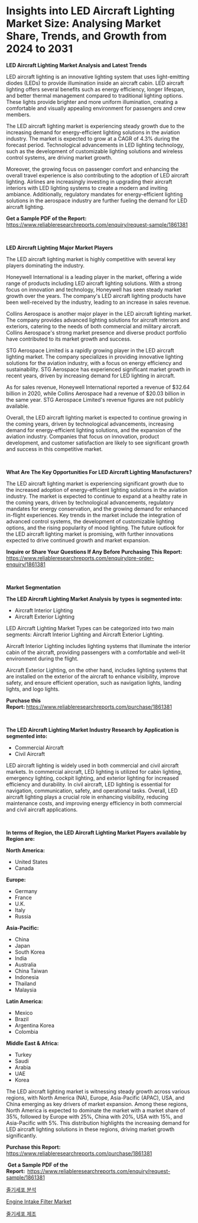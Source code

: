 <p><h1>Insights into LED Aircraft Lighting Market Size: Analysing Market Share, Trends, and Growth from 2024 to 2031</h1></p><p><strong>LED Aircraft Lighting Market Analysis and Latest Trends</strong></p>
<p><p>LED aircraft lighting is an innovative lighting system that uses light-emitting diodes (LEDs) to provide illumination inside an aircraft cabin. LED aircraft lighting offers several benefits such as energy efficiency, longer lifespan, and better thermal management compared to traditional lighting options. These lights provide brighter and more uniform illumination, creating a comfortable and visually appealing environment for passengers and crew members.</p><p>The LED aircraft lighting market is experiencing steady growth due to the increasing demand for energy-efficient lighting solutions in the aviation industry. The market is expected to grow at a CAGR of 4.3% during the forecast period. Technological advancements in LED lighting technology, such as the development of customizable lighting solutions and wireless control systems, are driving market growth.</p><p>Moreover, the growing focus on passenger comfort and enhancing the overall travel experience is also contributing to the adoption of LED aircraft lighting. Airlines are increasingly investing in upgrading their aircraft interiors with LED lighting systems to create a modern and inviting ambiance. Additionally, regulatory mandates for energy-efficient lighting solutions in the aerospace industry are further fueling the demand for LED aircraft lighting.</p></p>
<p><strong>Get a Sample PDF of the Report:&nbsp;</strong> <a href="https://www.reliableresearchreports.com/enquiry/request-sample/1861381">https://www.reliableresearchreports.com/enquiry/request-sample/1861381</a></p>
<p>&nbsp;</p>
<p><strong>LED Aircraft Lighting Major Market Players</strong></p>
<p><p>The LED aircraft lighting market is highly competitive with several key players dominating the industry. </p><p>Honeywell International is a leading player in the market, offering a wide range of products including LED aircraft lighting solutions. With a strong focus on innovation and technology, Honeywell has seen steady market growth over the years. The company's LED aircraft lighting products have been well-received by the industry, leading to an increase in sales revenue.</p><p>Collins Aerospace is another major player in the LED aircraft lighting market. The company provides advanced lighting solutions for aircraft interiors and exteriors, catering to the needs of both commercial and military aircraft. Collins Aerospace's strong market presence and diverse product portfolio have contributed to its market growth and success.</p><p>STG Aerospace Limited is a rapidly growing player in the LED aircraft lighting market. The company specializes in providing innovative lighting solutions for the aviation industry, with a focus on energy efficiency and sustainability. STG Aerospace has experienced significant market growth in recent years, driven by increasing demand for LED lighting in aircraft.</p><p>As for sales revenue, Honeywell International reported a revenue of $32.64 billion in 2020, while Collins Aerospace had a revenue of $20.03 billion in the same year. STG Aerospace Limited's revenue figures are not publicly available.</p><p>Overall, the LED aircraft lighting market is expected to continue growing in the coming years, driven by technological advancements, increasing demand for energy-efficient lighting solutions, and the expansion of the aviation industry. Companies that focus on innovation, product development, and customer satisfaction are likely to see significant growth and success in this competitive market.</p></p>
<p>&nbsp;</p>
<p><strong>What Are The Key Opportunities For LED Aircraft Lighting Manufacturers?</strong></p>
<p><p>The LED aircraft lighting market is experiencing significant growth due to the increased adoption of energy-efficient lighting solutions in the aviation industry. The market is expected to continue to expand at a healthy rate in the coming years, driven by technological advancements, regulatory mandates for energy conservation, and the growing demand for enhanced in-flight experiences. Key trends in the market include the integration of advanced control systems, the development of customizable lighting options, and the rising popularity of mood lighting. The future outlook for the LED aircraft lighting market is promising, with further innovations expected to drive continued growth and market expansion.</p></p>
<p><strong>Inquire or Share Your Questions If Any Before Purchasing This Report:</strong> <a href="https://www.reliableresearchreports.com/enquiry/pre-order-enquiry/1861381">https://www.reliableresearchreports.com/enquiry/pre-order-enquiry/1861381</a></p>
<p>&nbsp;</p>
<p><strong>Market Segmentation</strong></p>
<p><strong>The LED Aircraft Lighting Market Analysis by types is segmented into:</strong></p>
<p><ul><li>Aircraft Interior Lighting</li><li>Aircraft Exterior Lighting</li></ul></p>
<p><p>LED Aircraft Lighting Market Types can be categorized into two main segments: Aircraft Interior Lighting and Aircraft Exterior Lighting. </p><p>Aircraft Interior Lighting includes lighting systems that illuminate the interior cabin of the aircraft, providing passengers with a comfortable and well-lit environment during the flight.</p><p>Aircraft Exterior Lighting, on the other hand, includes lighting systems that are installed on the exterior of the aircraft to enhance visibility, improve safety, and ensure efficient operation, such as navigation lights, landing lights, and logo lights.</p></p>
<p><strong>Purchase this Report:&nbsp;</strong><a href="https://www.reliableresearchreports.com/purchase/1861381">https://www.reliableresearchreports.com/purchase/1861381</a></p>
<p>&nbsp;</p>
<p><strong>The LED Aircraft Lighting Market Industry Research by Application is segmented into:</strong></p>
<p><ul><li>Commercial Aircraft</li><li>Civil Aircraft</li></ul></p>
<p><p>LED aircraft lighting is widely used in both commercial and civil aircraft markets. In commercial aircraft, LED lighting is utilized for cabin lighting, emergency lighting, cockpit lighting, and exterior lighting for increased efficiency and durability. In civil aircraft, LED lighting is essential for navigation, communication, safety, and operational tasks. Overall, LED aircraft lighting plays a crucial role in enhancing visibility, reducing maintenance costs, and improving energy efficiency in both commercial and civil aircraft applications.</p></p>
<p>&nbsp;</p>
<p><strong>In terms of Region, the LED Aircraft Lighting Market Players available by Region are:</strong></p>
<p>
    <p> <strong> North America: </strong>
        <ul>
            <li>United States</li>
            <li>Canada</li>
        </ul>
        </p> 
    <p> <strong> Europe: </strong>
        <ul>
            <li>Germany</li>
            <li>France</li>
            <li>U.K.</li>
            <li>Italy</li>
            <li>Russia</li>
        </ul>
        </p> 
    <p> <strong> Asia-Pacific: </strong>
        <ul>
            <li>China</li>
            <li>Japan</li>
            <li>South Korea</li>
            <li>India</li>
            <li>Australia</li>
            <li>China Taiwan</li>
            <li>Indonesia</li>
            <li>Thailand</li>
            <li>Malaysia</li>
        </ul>
        </p> 
    <p> <strong> Latin America: </strong>
        <ul>
            <li>Mexico</li>
            <li>Brazil</li>
            <li>Argentina Korea</li>
            <li>Colombia</li>
        </ul>
        </p> 
    <p> <strong> Middle East & Africa: </strong>
        <ul>
            <li>Turkey</li>
            <li>Saudi</li>
            <li>Arabia</li>
            <li>UAE</li>
            <li>Korea</li>
        </ul>
    </p>
    </p>
<p><p>The LED aircraft lighting market is witnessing steady growth across various regions, with North America (NA), Europe, Asia-Pacific (APAC), USA, and China emerging as key drivers of market expansion. Among these regions, North America is expected to dominate the market with a market share of 35%, followed by Europe with 25%, China with 20%, USA with 15%, and Asia-Pacific with 5%. This distribution highlights the increasing demand for LED aircraft lighting solutions in these regions, driving market growth significantly.</p></p>
<p><strong>Purchase this Report: </strong><a href="https://www.reliableresearchreports.com/purchase/1861381">https://www.reliableresearchreports.com/purchase/1861381</a></p>
<p>&nbsp;<strong>Get a Sample PDF of the Report:&nbsp;&nbsp;</strong><a href="https://www.reliableresearchreports.com/enquiry/request-sample/1861381">https://www.reliableresearchreports.com/enquiry/request-sample/1861381</a></p>
<p><strong></strong></p>
<p><p><a href="https://medium.com/@duttgfgzg7325/2031%EB%85%84%EA%B9%8C%EC%A7%80-%EC%98%88%EC%B8%A1%EB%90%9C-%EA%B8%B0%EA%B0%84-%EB%8F%99%EC%95%88-%EC%A4%84%EA%B8%B0%EC%84%B8%ED%8F%AC-%EB%B6%84%EC%84%9D-%EB%B0%8F-%EC%8B%9C%EC%9E%A5-%EA%B7%9C%EB%AA%A8-%EB%B6%84%EC%84%9D-36736842d2c5">줄기세포 분석</a></p><p><a href="https://github.com/nicholepatriciadoylenwnrjr0/Market-Research-Report-List-1/blob/main/engine-intake-filter-market.md">Engine Intake Filter Market</a></p><p><a href="https://medium.com/@duttgfgzg7325/%EC%A4%84%EA%B8%B0-%EC%84%B8%ED%8F%AC-%EC%A0%9C%EC%A1%B0-%EC%8B%9C%EC%9E%A5-%EC%A0%90%EC%9C%A0%EC%9C%A8-%EB%B3%80%ED%99%94-%EB%B0%8F-%EC%8B%9C%EC%9E%A5-%EC%84%B1%EC%9E%A5-%EC%B6%94%EC%9D%B4-2024%EB%85%84-2031%EB%85%84-744059e00d0e">줄기세포 제조</a></p></p>